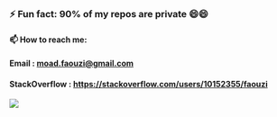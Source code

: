 ### ⚡ Fun fact: 90% of my repos are private 😄😄
#### 📫 How to reach me: 
#### Email : moad.faouzi@gmail.com
#### StackOverflow : https://stackoverflow.com/users/10152355/faouzi

![](https://komarev.com/ghpvc/?username=faouzii)


<!--
**Faouzii/faouzii** is a ✨ _special_ ✨ repository because its `README.md` (this file) appears on your GitHub profile.

Here are some ideas to get you started:

- 🔭 I’m currently working on ...
- 🌱 I’m currently learning ...
- 👯 I’m looking to collaborate on ...
- 🤔 I’m looking for help with ...
- 💬 Ask me about ...
- 📫 How to reach me: ...
- 😄 Pronouns: ...
- ⚡ Fun fact: ...
-->
